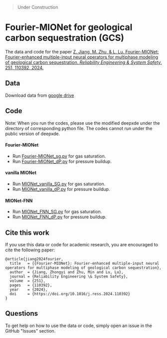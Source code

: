 > Under Construction

# Fourier-MIONet for geological carbon sequestration (GCS)

The data and code for the paper [Z. Jiang, M. Zhu, & L. Lu. Fourier-MIONet: Fourier-enhanced multiple-input neural operators for multiphase modeling of geological carbon sequestration. *Reliability Engineering & System Safety*, 251, 110392, 2024.](https://doi.org/10.1016/j.ress.2024.110392)

## Data
Download data from [google drive](https://drive.google.com/drive/folders/1OJruFzi2dO8Xwo7XrS_zAhmsGFJQ-imL?usp=sharing)

## Code
Note: When you run the codes, please use the modified deepxde under the directory of corresponding python file. The codes cannot run under the public version of deepxde.

#### Fourier-MIONet
- Run [Fourier-MIONet_sg.py](Fourier-MIONet_sg.py) for gas saturation.
- Run [Fourier-MIONet_dP.py](Fourier-MIONet_dP.py) for pressure buildup.

#### vanilla MIONet
- Run [MIONet_vanilla_SG.py](baselines/MIONet_vanilla_SG.py) for gas saturation.
- Run [MIONet_vanilla_dP.py](baselines/MIONet_vanilla_dP.py) for pressure buildup.

#### MIONet-FNN
- Run [MIONet_FNN_SG.py](baselines/MIONet_FNN_SG.py) for gas saturation.
- Run [MIONet_FNN_dP.py](baselines/MIONet_FNN_dP.py) for pressure buildup.

## Cite this work

If you use this data or code for academic research, you are encouraged to cite the following paper:

```
@article{jiang2024fourier,
  title   = {{Fourier-MIONet}: Fourier-enhanced multiple-input neural operators for multiphase modeling of geological carbon sequestration},
  author  = {Jiang, Zhongyi and Zhu, Min and Lu, Lu},
  journal = {Reliability Engineering \& System Safety},
  volume  = {251},
  pages   = {110392},
  year    = {2024},
  doi     = {https://doi.org/10.1016/j.ress.2024.110392}
}
```

## Questions

To get help on how to use the data or code, simply open an issue in the GitHub "Issues" section.
